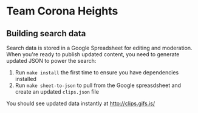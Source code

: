 # Team Corona Heights

## Building search data

Search data is stored in a Google Spreadsheet for editing and moderation. When you're ready to publish updated content, you need to generate updated JSON to power the search:

1. Run `make install` the first time to ensure you have dependencies installed
2. Run `make sheet-to-json` to pull from the Google spreasdsheet and create an updated `clips.json` file

You should see updated data instantly at http://clips.gifs.is/
